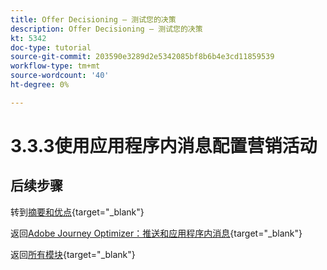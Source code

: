 ```yaml
---
title: Offer Decisioning — 测试您的决策
description: Offer Decisioning — 测试您的决策
kt: 5342
doc-type: tutorial
source-git-commit: 203590e3289d2e5342085bf8b6b4e3cd11859539
workflow-type: tm+mt
source-wordcount: '40'
ht-degree: 0%

---
```


# 3.3.3使用应用程序内消息配置营销活动


## 后续步骤

转到[摘要和优点](./summary.md){target="_blank"}

返回[Adobe Journey Optimizer：推送和应用程序内消息](ajopushinapp.md){target="_blank"}

返回[所有模块](./../../../../overview.md){target="_blank"}
